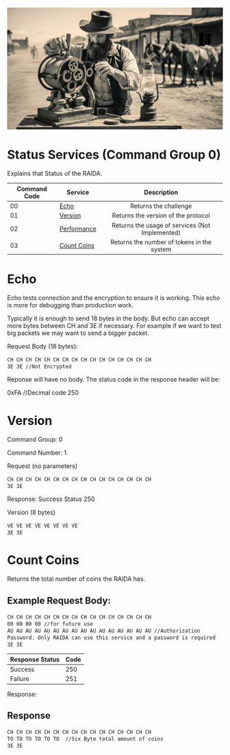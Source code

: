 ![Status Services](zips/status.png)

# Status Services (Command Group 0)

Explains that Status of the RAIDA.


Command Code | Service | Description
--- | --- | :---: 
00 | [Echo](#echo) | Returns the challenge 
01 | [Version](#version)  | Returns the version of the protocol
02 | [Performance](#performance) | Returns the usage of services (Not Implemented)
03 | [Count Coins](#count-coins) | Returns the number of tokens in the system


# Echo  

Echo tests connection and the encryption to ensure it is working. This echo is more for debugging than production work.

Typically it is enough to send 18 bytes in the body. 
But echo can accept more bytes between CH and 3E if necessary. 
For example if we want to test big packets we may want to send a bigger packet.

Request Body (18 bytes):
```hex
CH CH CH CH CH CH CH CH CH CH CH CH CH CH CH CH
3E 3E //Not Encrypted
```

Reponse will have no body. The status code in the response header will be:

0xFA  //Decimal code 250


# Version

Command Group: 0

Command Number: 1

Request (no parameters)
```
CH CH CH CH CH CH CH CH CH CH CH CH CH CH CH CH
3E 3E
```
Response: Success Status 250

Version (8 bytes)
```
VE VE VE VE VE VE VE VE
3E 3E
```

# Count Coins
Returns the total number of coins the RAIDA has. 

## Example Request Body:
```hex
CH CH CH CH CH CH CH CH CH CH CH CH CH CH CH CH
00 00 00 00 //for future use 
AU AU AU AU AU AU AU AU AU AU AU AU AU AU AU AU //Authorization Password. Only RAIDA can use this service and a password is required
3E 3E
```
Response Status | Code
---|---
Success | 250
Failure | 251

Response:

## Response
```
CH CH CH CH CH CH CH CH CH CH CH CH CH CH CH CH
TO TO TO TO TO TO  //Six Byte total amount of coins
3E 3E
```
<!--
Code | Meaning
--|--
CH |  Challenge (16 byte randome number)
DU |  Days of uptime. How many days the RAIDA has been up since last failure .
NE | No Error Time. How many days since the RAIDA has had to change its SN table to correct errors. 
ER | Errors Last time. How many errors were found the last time it found errors.  
AU |  Authorizatio number (Secret between RAIDA servers like a password)
DN | Denomination of the serial numbers that the RAIDA is to return. 


# Performance (This service is not implemented yet)
The job of the performance service is to allow admins to evaluat the use of their RAIDA. 
The performance returns up to 255 performance indicators. 
The is done by key value pairs These keys and values are based on the Performance Table below. 

Returns: three ranges (contiguous serial numbers) and three single (incontiguous) serial numbers. It also shows the denomination but the client will probably 
rember what denomination they asked for. 
```
DU DU NE ER    //Discolosures
NR NS 
RR RR RR RR RR RR RR RR //Range: 4 bytes start, 4 bytes end. 
RR RR RR RR RR RR RR RR
RR RR RR RR RR RR RR RR 
SN SN SN SN
SN SN SN SN
SN SN SN SN 
```

Example Request Body:
```hex
CH CH CH CH CH CH CH CH CH CH CH CH CH CH CH CH
KY MX MX MX //Key Maxium Records to return
AU AU AU AU AU AU AU AU AU AU AU AU AU AU AU AU //Authorization Password. Only RAIDA can use this service and a password is required
PR PR PR PR PR PR PR PR PR PR PR PR PR PR PR PR //Comand Parameters. Each one may have different meanings 
3E 3E
```

Sample Responses with four key/value pairs:
```
DT DT DT DT TT TT TT TT //Date (a day), Total calls for that day)   //Key Value
3E 3E
```

Number of times a service has been called

Amount handled per request. 
Key | Name | Parameters
---|---|---
0 | Echo | None
10 | Detect | 4 byte starting date. 4 byte ending date (optional)
20 | Pown | 4 byte starting date. 4 byte ending date (optional)
30 | Pown with Check Sum and Add | 4 byte starting date. 4 byte ending date (optional)
40 | Get Ticket | 4 byte starting date. 4 byte ending date (optional)
50 | Validate Ticket | 4 byte starting date. 4 byte ending date (optional)
60 | Find | 4 byte starting date. 4 byte ending date (optional)
80 | Fix | 4 byte starting date. 4 byte ending date (optional)
81 | Put in Locker | 4 byte starting date. 4 byte ending date (optional)
82 | Get From Locker | 4 byte starting date. 4 byte ending date (optional)
83 | Read Meta | 4 byte starting date. 4 byte ending date (optional)
90 | Fix with Remote Key | 4 byte starting date. 4 byte ending date (optional)
100 | Show Stats | 4 byte starting date. 4 byte ending date (optional)
120 | Get Available SNS | 4 byte starting date. 4 byte ending date (optional)
130 | 	Create Coins | 4 byte starting date. 4 byte ending date (optional)
140 | Delete Coins | 4 byte starting date. 4 byte ending date (optional)
150 | Audit Coins | 4 byte starting date. 4 byte ending date (optional)
200 | Put Key | 4 byte starting date. 4 byte ending date (optional)
210 | Get Key | 4 byte starting date. 4 byte ending date (optional)
220 | Exchange Key | 4 byte starting date. 4 byte ending date (optional)
-->



